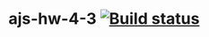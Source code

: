 # ajs-hw-4-3 [![Build status](https://ci.appveyor.com/api/projects/status/nmts30i5nemcqbg2?svg=true)](https://ci.appveyor.com/project/vasllly/ajs-hw-4-3)
